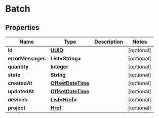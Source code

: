 
# Batch

## Properties
Name | Type | Description | Notes
------------ | ------------- | ------------- | -------------
**id** | [**UUID**](UUID.md) |  |  [optional]
**errorMessages** | **List&lt;String&gt;** |  |  [optional]
**quantity** | **Integer** |  |  [optional]
**state** | **String** |  |  [optional]
**createdAt** | [**OffsetDateTime**](OffsetDateTime.md) |  |  [optional]
**updatedAt** | [**OffsetDateTime**](OffsetDateTime.md) |  |  [optional]
**devices** | [**List&lt;Href&gt;**](Href.md) |  |  [optional]
**project** | [**Href**](Href.md) |  |  [optional]



